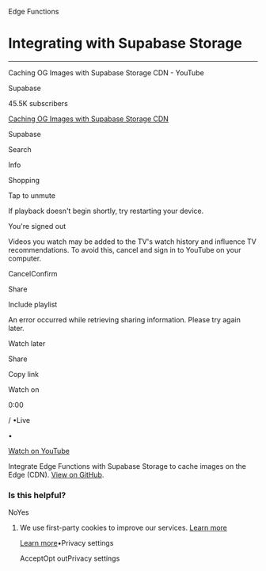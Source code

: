 Edge Functions

# Integrating with Supabase Storage

* * *

Caching OG Images with Supabase Storage CDN - YouTube

Supabase

45.5K subscribers

[Caching OG Images with Supabase Storage CDN](https://www.youtube.com/watch?v=wW6L52v9Ldo)

Supabase

Search

Info

Shopping

Tap to unmute

If playback doesn't begin shortly, try restarting your device.

You're signed out

Videos you watch may be added to the TV's watch history and influence TV recommendations. To avoid this, cancel and sign in to YouTube on your computer.

CancelConfirm

Share

Include playlist

An error occurred while retrieving sharing information. Please try again later.

Watch later

Share

Copy link

Watch on

0:00

/ •Live

•

[Watch on YouTube](https://www.youtube.com/watch?v=wW6L52v9Ldo "Watch on YouTube")

Integrate Edge Functions with Supabase Storage to cache images on the Edge (CDN). [View on GitHub](https://github.com/supabase/supabase/tree/master/examples/edge-functions/supabase/functions/og-image-with-storage-cdn).

### Is this helpful?

NoYes

1. We use first-party cookies to improve our services. [Learn more](https://supabase.com/privacy#8-cookies-and-similar-technologies-used-on-our-european-services)



   [Learn more](https://supabase.com/privacy#8-cookies-and-similar-technologies-used-on-our-european-services)•Privacy settings





   AcceptOpt outPrivacy settings